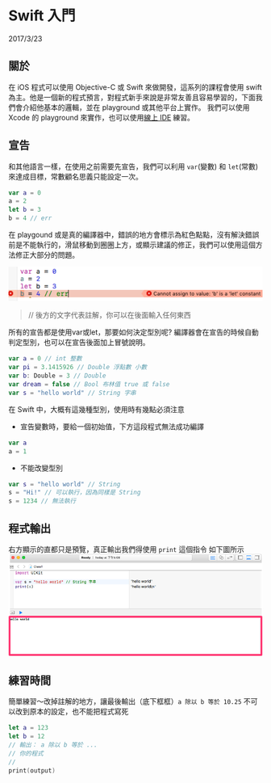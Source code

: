 # Swift 入門

2017/3/23

## 關於

在 iOS 程式可以使用 Objective-C 或 Swift 來做開發，這系列的課程會使用 swift 為主。他是一個新的程式預言，對程式新手來說是非常友善且容易學習的，下面我們會介紹他基本的邏輯，並在 playground 或其他平台上實作。
我們可以使用 Xcode 的 playground 來實作，也可以使用[線上 IDE](https://swift.sandbox.bluemix.net/#/repl) 練習。

## 宣告

和其他語言一樣，在使用之前需要先宣告，我們可以利用 `var`\(變數\) 和 `let`\(常數\) 來達成目標，常數顧名思義只能設定一次。

```swift
var a = 0
a = 2
let b = 3
b = 4 // err 
```
在 playgound 或是真的編譯器中，錯誤的地方會標示為紅色點點，沒有解決錯誤前是不能執行的，滑鼠移動到圈圈上方，或顯示建議的修正，我們可以使用這個方法修正大部分的問題。

![](/assets/W1_1.png)

> // 後方的文字代表註解，你可以在後面輸入任何東西

所有的宣告都是使用var或let，那要如何決定型別呢?
編譯器會在宣告的時候自動判定型別，也可以在宣告後面加上冒號說明。
```swift
var a = 0 // int 整數
var pi = 3.1415926 // Double 浮點數 小數
var b: Double = 3 // Double
var dream = false // Bool 布林值 true 或 false
var s = "hello world" // String 字串
```
在 Swift 中，大概有這幾種型別，使用時有幾點必須注意
- 宣告變數時，要給一個初始值，下方這段程式無法成功編譯
```swift
var a
a = 1
```
- 不能改變型別
```swift
var s = "hello world" // String
s = "Hi!" // 可以執行，因為同樣是 String
s = 1234 // 無法執行
```

## 程式輸出
右方顯示的直都只是預覽，真正輸出我們得使用 `print` 這個指令
如下圖所示
![](/assets/W1_2.png)

## 練習時間
簡單練習～改掉註解的地方，讓最後輸出（底下框框）`a 除以 b 等於 10.25`
不可以改到原本的設定，也不能把程式寫死
```swift
let a = 123
let b = 12
// 輸出： a 除以 b 等於 ...
// 你的程式
//
print(output)
```

